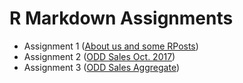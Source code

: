 # R Markdown Assignments

+ Assignment 1  ([About us and some RPosts](https://mef-bda503.github.io/pj18-mustaa8/markdownhomework1.html))
+ Assignment 2  ([ODD Sales Oct. 2017](https://mef-bda503.github.io/pj18-mustaa8/r2.html))
+ Assignment 3  ([ODD Sales Aggregate](https://mef-bda503.github.io/pj18-mustaa8/ODD%20Analysis.html))

